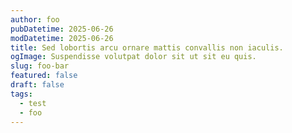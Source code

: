 ```yaml
---
author: foo
pubDatetime: 2025-06-26
modDatetime: 2025-06-26
title: Sed lobortis arcu ornare mattis convallis non iaculis.
ogImage: Suspendisse volutpat dolor sit ut sit eu quis.
slug: foo-bar
featured: false
draft: false
tags:
  - test
  - foo
---
```

